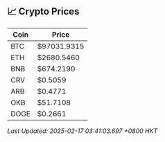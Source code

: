 ## 📈 Crypto Prices

| Coin | Price |
| ---- | ----- |
| BTC | $97031.9315 |
| ETH | $2680.5460 |
| BNB | $674.2190 |
| CRV | $0.5059 |
| ARB | $0.4771 |
| OKB | $51.7108 |
| DOGE | $0.2661 |

_Last Updated: 2025-02-17 03:41:03.697 +0800 HKT_